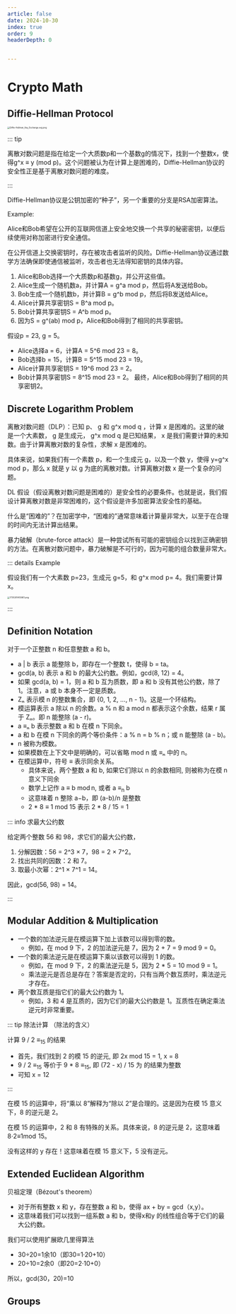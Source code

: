 ```yaml
---
article: false
date: 2024-10-30
index: true
order: 9
headerDepth: 0


---
```


# Crypto Math

## Diffie-Hellman Protocol



<img src="https://pic.hanjiaming.com.cn/2024/10/30/0d754202c1fa8.png" alt="Diffie-Hellman_Key_Exchange.svg.png" style="zoom:33%;" />

::: tip

离散对数问题是指在给定一个大质数p和一个基数g的情况下，找到一个整数x，使得g^x ≡ y (mod p)。这个问题被认为在计算上是困难的，Diffie-Hellman协议的安全性正是基于离散对数问题的难度。

:::

Diffie-Hellman协议是公钥加密的“种子”，另一个重要的分支是RSA加密算法。

Example:

Alice和Bob希望在公开的互联网信道上安全地交换一个共享的秘密密钥，以便后续使用对称加密进行安全通信。

在公开信道上交换密钥时，存在被攻击者监听的风险。Diffie-Hellman协议通过数学方法确保即使通信被监听，攻击者也无法得知密钥的具体内容。

1. Alice和Bob选择一个大质数p和基数g，并公开这些值。
2. Alice生成一个随机数a，并计算A = g^a mod p，然后将A发送给Bob。
3. Bob生成一个随机数b，并计算B = g^b mod p，然后将B发送给Alice。
4. Alice计算共享密钥S = B^a mod p。
5. Bob计算共享密钥S = A^b mod p。
6. 因为S = g^(ab) mod p，Alice和Bob得到了相同的共享密钥。

假设p = 23, g = 5。

- Alice选择a = 6，计算A = 5^6 mod 23 = 8。
- Bob选择b = 15，计算B = 5^15 mod 23 = 19。
- Alice计算共享密钥S = 19^6 mod 23 = 2。
- Bob计算共享密钥S = 8^15 mod 23 = 2。
  最终，Alice和Bob得到了相同的共享密钥2。

## Discrete Logarithm Problem

离散对数问题（DLP）：已知  p、 g  和 g^x mod q ，计算  x 是困难的。这里的破是一个大素数， g 是生成元， g^x mod q 是已知结果， x 是我们需要计算的未知数。由于计算离散对数的复杂性，求解 x 是困难的。

具体来说，如果我们有一个素数 p，和一个生成元  g，以及一个数 y，使得 y=g^x mod  p，那么 x 就是 y 以 g 为底的离散对数。计算离散对数 x  是一个复杂的问题。

DL 假设（假设离散对数问题是困难的）是安全性的必要条件。也就是说，我们假设计算离散对数是非常困难的，这个假设是许多加密算法安全性的基础。

什么是“困难的”？在加密学中，“困难的”通常意味着计算量非常大，以至于在合理的时间内无法计算出结果。

暴力破解（brute-force attack）是一种尝试所有可能的密钥组合以找到正确密钥的方法。在离散对数问题中，暴力破解是不可行的，因为可能的组合数量非常大。

::: details Example

假设我们有一个大素数 p=23，生成元 g=5，和 g^x mod  p= 4。我们需要计算 x。

<img src="https://pic.hanjiaming.com.cn/2024/10/30/57c6b5909b0ea.png" alt="1730281455861.png" style="zoom: 33%;" />

:::

## Definition Notation

对于一个正整数 n 和任意整数 a 和 b。

- a | b 表示 a 能整除 b，即存在一个整数 t，使得 b = ta。
- gcd(a, b) 表示 a 和 b 的最大公约数。例如，gcd(8, 12) = 4。
- 如果 gcd(a, b) = 1，则 a 和 b 互为质数，即 a 和 b 没有其他公约数，除了 1。注意，a 或 b 本身不一定是质数。
- Zₙ 表示模 n 的整数集合，即 {0, 1, 2, ..., n - 1}。这是一个环结构。
- 模运算表示 a 除以 n 的余数。a % n 和 a mod n 都表示这个余数，结果 r 属于 Zₙ。即 n 能整除 (a - r)。
- a ≡ₙ b 表示整数 a 和 b 在模 n 下同余。
- a 和 b 在模 n 下同余的两个等价条件：a % n = b % n；或 n 能整除 (a - b)。
- n 被称为模数。
- 如果模数在上下文中是明确的，可以省略 mod n 或 ≡ₙ 中的 n。
- 在模运算中，符号 ≡ 表示同余关系。
  - 具体来说，两个整数 a 和 b, 如果它们除以 n 的余数相同, 则被称为在模 n 意义下同余
  - 数学上记作 a ≡ b mod n, 或者 a ≡<sub>n</sub> b
  - 这意味着 n 整除 a−b，即 (a-b)/n 是整数
  - 2 \* 8 ≡ 1 mod 15 表示 2 \* 8 / 15 = 1 


::: info 求最大公约数

给定两个整数 56 和 98，求它们的最大公约数，

1. 分解因数：56 = 2^3 × 7，98 = 2 × 7^2。
2. 找出共同的因数：2 和 7。
3. 取最小次幂：2^1 × 7^1 = 14。

因此，gcd(56, 98) = 14。

:::

## Modular Addition & Multiplication

- 一个数的加法逆元是在模运算下加上该数可以得到零的数。
  - 例如，在 mod 9 下，2 的加法逆元是 7，因为 2 + 7 = 9 mod 9 = 0。
- 一个数的乘法逆元是在模运算下乘以该数可以得到 1 的数。
  - 例如，在 mod 9 下，2 的乘法逆元是 5，因为 2 * 5 = 10 mod 9 = 1。
  - 乘法逆元是否总是存在？答案是否定的，只有当两个数互质时，乘法逆元才存在。
- 两个数互质是指它们的最大公约数为 1。
  - 例如，3 和 4 是互质的，因为它们的最大公约数是 1。互质性在确定乘法逆元时非常重要。

::: tip 除法计算 （除法的含义）

计算  9 / 2 ≡<sub>15</sub>  的结果

- 首先，我们找到 2 的模 15 的逆元, 即 2x mod 15 = 1, x = 8
- 9 / 2 ≡<sub>15</sub> 等价于 9 \* 8 ≡<sub>15</sub>,  即 (72 - x) / 15 为 的结果为整数
- 可知 x = 12

:::

在模 15 的运算中，将“乘以 8”解释为“除以 2”是合理的。这是因为在模 15 意义下，8 的逆元是 2。

在模 15 的运算中，2 和 8 有特殊的关系。具体来说，8 的逆元是 2，这意味着 8⋅2≡1mod  15。

没有这样的 y 存在！这意味着在模 15 意义下，5 没有逆元。

## Extended Euclidean Algorithm

贝祖定理（Bézout's theorem）

- 对于所有整数 x 和 y，存在整数 a 和 b，使得 ax + by = gcd（x,y）。
- 这意味着我们可以找到一组系数 a 和 b，使得x和y 的线性组合等于它们的最大公约数。

我们可以使用扩展欧几里得算法

- 30÷20=1余10（即30=1·20+10）
- 20÷10=2余0（即20=2·10+0）

所以，gcd(30，20)=10

## Groups
